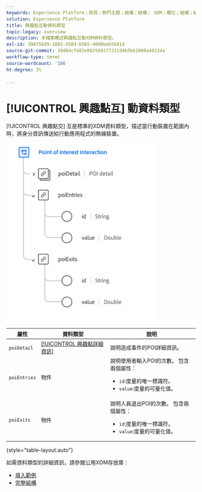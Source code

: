 ```yaml
---
keywords: Experience Platform；首頁；熱門主題；結構；結構； XDM；欄位；結構；結構；poi；互動；地標；地標；資料類型；資料類型；
solution: Experience Platform
title: 興趣點互動資料類型
topic-legacy: overview
description: 本檔案概述興趣點互動XDM資料類型。
exl-id: 398f56d9-1802-458d-b565-4096beb5b014
source-git-commit: 39d04cf482e862569277211d465bb2060a49224a
workflow-type: tm+mt
source-wordcount: '186'
ht-degree: 3%

---
```


# [!UICONTROL 興趣點互] 動資料類型

[!UICONTROL 興趣點交] 互是標準的XDM資料類型，描述當行動裝置在範圍內時，將身分資訊傳送給行動應用程式的無線裝置。

<img src="../images/data-types/poi-interaction.png" width="400" /><br />

| 屬性 | 資料類型 | 說明 |
| --- | --- | --- |
| `poiDetail` | [[!UICONTROL 興趣點詳細資訊]](./poi-details.md) | 說明造成事件的POI詳細資訊。 |
| `poiEntries` | 物件 | 說明使用者輸入POI的次數。 包含兩個屬性： <ul><li>`id`:度量的唯一標識符。</li><li>`value`:度量的可量化值。</li></ul> |
| `poiExits` | 物件 | 說明人員退出POI的次數。 包含兩個屬性： <ul><li>`id`:度量的唯一標識符。</li><li>`value`:度量的可量化值。</li></ul> |

{style=&quot;table-layout:auto&quot;}

如需資料類型的詳細資訊，請參閱公用XDM存放庫：

* [填入範例](https://github.com/adobe/xdm/blob/master/components/datatypes/poi-interaction.example.1.json)
* [完整結構](https://github.com/adobe/xdm/blob/master/components/datatypes/poi-interaction.schema.json)
